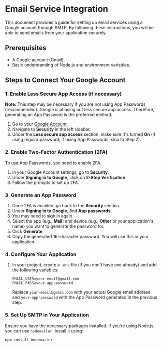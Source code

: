 # Email Service Integration

This document provides a guide for setting up email services using a Google account through SMTP. By following these instructions, you will be able to send emails from your application securely.

## Prerequisites

- A Google account (Gmail).
- Basic understanding of Node.js and environment variables.

## Steps to Connect Your Google Account

### 1. Enable Less Secure App Access (if necessary)

**Note:** This step may be necessary if you are not using App Passwords (recommended). Google is phasing out less secure app access. Therefore, generating an App Password is the preferred method.

1. Go to your [Google Account](https://myaccount.google.com/).
2. Navigate to **Security** in the left sidebar.
3. Under the **Less secure app access** section, make sure it's turned **On** (if using regular password; if using App Passwords, skip to Step 2).

### 2. Enable Two-Factor Authentication (2FA)

To use App Passwords, you need to enable 2FA.

1. In your Google Account settings, go to **Security**.
2. Under **Signing in to Google**, click on **2-Step Verification**.
3. Follow the prompts to set up 2FA.

### 3. Generate an App Password

1. Once 2FA is enabled, go back to the **Security** section.
2. Under **Signing in to Google**, find **App passwords**.
3. You may need to sign in again.
4. Select the app (e.g., **Mail**) and device (e.g., **Other** or your application's name) you want to generate the password for.
5. Click **Generate**.
6. Copy the generated 16-character password. You will use this in your application.

### 4. Configure Your Application

1. In your project, create a `.env` file (if you don't have one already) and add the following variables:

   ```dotenv
   EMAIL_USER=your-email@gmail.com
   EMAIL_PASS=your-app-password
   ```

   Replace `your-email@gmail.com` with your actual Google email address and `your-app-password` with the App Password generated in the previous step.

### 5. Set Up SMTP in Your Application

Ensure you have the necessary packages installed. If you're using Node.js, you can use `nodemailer`. Install it using:

```bash
npm install nodemailer
```

